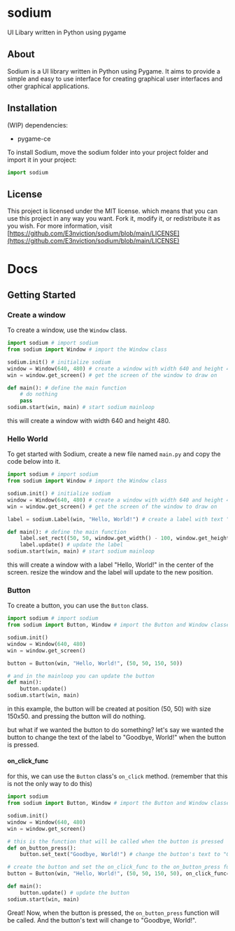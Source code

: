# sodium
UI Libary written in Python using pygame


## About

Sodium is a UI library written in Python using Pygame. 
It aims to provide a simple and easy to use interface for creating graphical user interfaces and other graphical applications.

## Installation 
(WIP)
dependencies:
 - pygame-ce

To install Sodium, move the sodium folder into your project folder and import it in your project:
```python
import sodium
```

## License
This project is licensed under the MIT license.
which means that you can use this project in any way you want.
Fork it, modify it, or redistribute it as you wish.
For more information, visit [https://github.com/E3nviction/sodium/blob/main/LICENSE](https://github.com/E3nviction/sodium/blob/main/LICENSE)


# Docs
## Getting Started
### Create a window
To create a window, use the `Window` class.
```python
import sodium # import sodium
from sodium import Window # import the Window class

sodium.init() # initialize sodium
window = Window(640, 480) # create a window with width 640 and height 480
win = window.get_screen() # get the screen of the window to draw on

def main(): # define the main function
    # do nothing
    pass 
sodium.start(win, main) # start sodium mainloop
```
this will create a window with width 640 and height 480.
### Hello World
To get started with Sodium, create a new file named `main.py` and copy the code below into it.
```python
import sodium # import sodium
from sodium import Window # import the Window class

sodium.init() # initialize sodium
window = Window(640, 480) # create a window with width 640 and height 480
win = window.get_screen() # get the screen of the window to draw on

label = sodium.Label(win, "Hello, World!") # create a label with text "Hello, World!"

def main(): # define the main function
    label.set_rect((50, 50, window.get_width() - 100, window.get_height() - 100)) # set the position of the label to the center of the window
    label.update() # update the label
sodium.start(win, main) # start sodium mainloop
```
this will create a window with a label "Hello, World!" in the center of the screen.
resize the window and the label will update to the new position.
### Button
To create a button, you can use the `Button` class.
```python
import sodium # import sodium
from sodium import Button, Window # import the Button and Window classes

sodium.init()
window = Window(640, 480)
win = window.get_screen()

button = Button(win, "Hello, World!", (50, 50, 150, 50))

# and in the mainloop you can update the button
def main():
    button.update()
sodium.start(win, main)
```
in this example, the button will be created at position (50, 50) with size 150x50.
and pressing the button will do nothing.

but what if we wanted the button to do something?
let's say we wanted the button to change the text of the label to "Goodbye, World!" when the button is pressed.

#### on_click_func
for this, we can use the `Button` class's `on_click` method. (remember that this is not the only way to do this)
```python
import sodium
from sodium import Button, Window # import the Button and Window classes

sodium.init()
window = Window(640, 480)
win = window.get_screen()

# this is the function that will be called when the button is pressed
def on_button_press():
    button.set_text("Goodbye, World!") # change the button's text to "Goodbye, World!"

# create the button and set the on_click_func to the on_button_press function
button = Button(win, "Hello, World!", (50, 50, 150, 50), on_click_func=on_button_press) 

def main():
    button.update() # update the button
sodium.start(win, main)
```
Great! Now, when the button is pressed, the `on_button_press` function will be called.
And the button's text will change to "Goodbye, World!".

